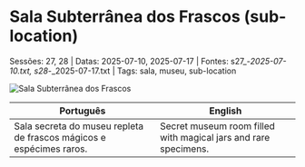 
# Sala Subterrânea dos Frascos (sub-location)

Sessões: 27, 28 | Datas: 2025-07-10, 2025-07-17 | Fontes: s27_-_2025-07-10.txt, s28_-_2025-07-17.txt | Tags: sala, museu, sub-location

![Sala Subterrânea dos Frascos](object_blank.png)

| Português | English |
|-----------|---------|
| Sala secreta do museu repleta de frascos mágicos e espécimes raros. | Secret museum room filled with magical jars and rare specimens. |



















